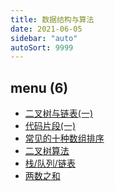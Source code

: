 ```yaml
---
title: 数据结构与算法
date: 2021-06-05
sidebar: "auto"
autoSort: 9999
---
```


<!-- dirToc -->

## menu (6)

- [二叉树与链表(一)](./alg-fq-01.md)
- [代码片段(一)](./alg-fq-02.md)
- [常见的十种数组排序](./array-sort.md)
- [二叉树算法](./binaryTree.md)
- [栈/队列/链表](./stack-deque.md)
- [两数之和](./to-sum.md)

<!-- dirToc -->
